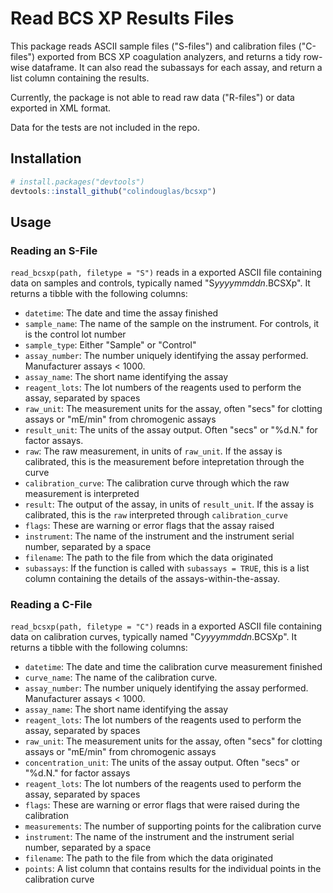 # Read BCS XP Results Files

This package reads ASCII sample files ("S-files") and calibration files ("C-files") exported from BCS XP coagulation analyzers, and returns a tidy row-wise dataframe. It can also read the subassays for each assay, and return a list column containing the results.

Currently, the package is not able to read raw data ("R-files") or data exported in XML format.

Data for the tests are not included in the repo.

## Installation 

```r
# install.packages("devtools")
devtools::install_github("colindouglas/bcsxp")
```
## Usage

### Reading an S-File
`read_bcsxp(path, filetype = "S")` reads in a exported ASCII file containing data on samples and controls, typically named "S*yyyymmddn*.BCSXp". It returns a tibble with the following columns:

* `datetime`: The date and time the assay finished
* `sample_name`: The name of the sample on the instrument. For controls, it is the control lot number
* `sample_type`: Either "Sample" or "Control"
* `assay_number`: The number uniquely identifying the assay performed. Manufacturer assays < 1000.
* `assay_name`: The short name identifying the assay
* `reagent_lots`: The lot numbers of the reagents used to perform the assay, separated by spaces
* `raw_unit`: The measurement units for the assay, often "secs" for clotting assays or "mE/min" from chromogenic assays
* `result_unit`: The units of the assay output. Often "secs" or "%d.N." for factor assays.
* `raw`: The raw measurement, in units of `raw_unit`. If the assay is calibrated, this is the measurement before intepretation through the curve
* `calibration_curve`: The calibration curve through which the raw measurement is interpreted
* `result`: The output of the assay, in units of `result_unit`. If the assay is calibrated, this is the `raw` interpreted through `calibration_curve`
* `flags`: These are warning or error flags that the assay raised
* `instrument`: The name of the instrument and the instrument serial number, separated by a space
* `filename`: The path to the file from which the data originated
* `subassays`: If the function is called with `subassays = TRUE`, this is a list column containing the details of the assays-within-the-assay.

### Reading a C-File
`read_bcsxp(path, filetype = "C")` reads in a exported ASCII file containing data on calibration curves, typically named "C*yyyymmddn*.BCSXp". It returns a tibble with the following columns:

* `datetime`: The date and time the calibration curve measurement finished
* `curve_name`: The name of the calibration curve. 
* `assay_number`: The number uniquely identifying the assay performed. Manufacturer assays < 1000.
* `assay_name`: The short name identifying the assay
* `reagent_lots`: The lot numbers of the reagents used to perform the assay, separated by spaces
* `raw_unit`: The measurement units for the assay, often "secs" for clotting assays or "mE/min" from chromogenic assays
* `concentration_unit`: The units of the assay output. Often "secs" or "%d.N." for factor assays
* `reagent_lots`: The lot numbers of the reagents used to perform the assay, separated by spaces
* `flags`: These are warning or error flags that were raised during the calibration
* `measurements`: The number of supporting points for the calibration curve
* `instrument`: The name of the instrument and the instrument serial number, separated by a space
* `filename`: The path to the file from which the data originated
* `points`: A list column that contains results for the individual points in the calibration curve
